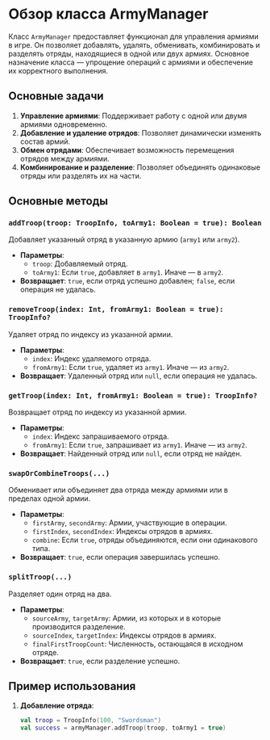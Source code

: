 # Обзор класса ArmyManager

Класс `ArmyManager` предоставляет функционал для управления армиями в игре. Он позволяет добавлять, удалять, обменивать, комбинировать и разделять отряды, находящиеся в одной или двух армиях. Основное назначение класса — упрощение операций с армиями и обеспечение их корректного выполнения.

## Основные задачи
1. **Управление армиями**: Поддерживает работу с одной или двумя армиями одновременно.
2. **Добавление и удаление отрядов**: Позволяет динамически изменять состав армий.
3. **Обмен отрядами**: Обеспечивает возможность перемещения отрядов между армиями.
4. **Комбинирование и разделение**: Позволяет объединять одинаковые отряды или разделять их на части.

## Основные методы

### `addTroop(troop: TroopInfo, toArmy1: Boolean = true): Boolean`
Добавляет указанный отряд в указанную армию (`army1` или `army2`).

- **Параметры**:
    - `troop`: Добавляемый отряд.
    - `toArmy1`: Если `true`, добавляет в `army1`. Иначе — в `army2`.
- **Возвращает**: `true`, если отряд успешно добавлен; `false`, если операция не удалась.

### `removeTroop(index: Int, fromArmy1: Boolean = true): TroopInfo?`
Удаляет отряд по индексу из указанной армии.

- **Параметры**:
    - `index`: Индекс удаляемого отряда.
    - `fromArmy1`: Если `true`, удаляет из `army1`. Иначе — из `army2`.
- **Возвращает**: Удаленный отряд или `null`, если операция не удалась.

### `getTroop(index: Int, fromArmy1: Boolean = true): TroopInfo?`
Возвращает отряд по индексу из указанной армии.

- **Параметры**:
    - `index`: Индекс запрашиваемого отряда.
    - `fromArmy1`: Если `true`, запрашивает из `army1`. Иначе — из `army2`.
- **Возвращает**: Найденный отряд или `null`, если отряд не найден.

### `swapOrCombineTroops(...)`
Обменивает или объединяет два отряда между армиями или в пределах одной армии.

- **Параметры**:
    - `firstArmy`, `secondArmy`: Армии, участвующие в операции.
    - `firstIndex`, `secondIndex`: Индексы отрядов в армиях.
    - `combine`: Если `true`, отряды объединяются, если они одинакового типа.
- **Возвращает**: `true`, если операция завершилась успешно.

### `splitTroop(...)`
Разделяет один отряд на два.

- **Параметры**:
    - `sourceArmy`, `targetArmy`: Армии, из которых и в которые производится разделение.
    - `sourceIndex`, `targetIndex`: Индексы отрядов в армиях.
    - `finalFirstTroopCount`: Численность, остающаяся в исходном отряде.
- **Возвращает**: `true`, если разделение успешно.

## Пример использования
1. **Добавление отряда**:
   ```kotlin
   val troop = TroopInfo(100, "Swordsman")
   val success = armyManager.addTroop(troop, toArmy1 = true)

